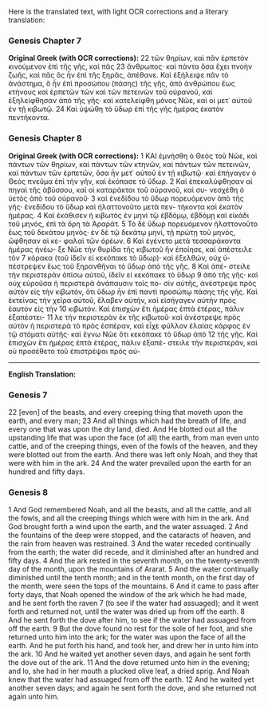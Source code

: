 Here is the translated text, with light OCR corrections and a literary translation:

### Genesis Chapter 7

**Original Greek (with OCR corrections):**
22 τῶν θηρίων, καὶ πᾶν ἑρπετὸν κινούμενον ἐπὶ τῆς γῆς, καὶ πᾶς
23 ἄνθρωπος· καὶ πάντα ὅσα ἔχει πνοὴν ζωῆς, καὶ πᾶς ὃς ἦν ἐπὶ
τῆς ξηρᾶς, ἀπέθανε. Καὶ ἐξήλειψε πᾶν τὸ ἀνάστημα, ὃ ἦν ἐπὶ
προσώπου (πάσης) τῆς γῆς, ἀπὸ ἀνθρώπου ἕως κτήνους καὶ ἑρπετῶν
τῶν καὶ τῶν πετεινῶν τοῦ οὐρανοῦ, καὶ ἐξηλείφθησαν ἀπὸ τῆς
γῆς· καὶ κατελείφθη μόνος Νῶε, καὶ οἱ μετ᾿ αὐτοῦ ἐν τῇ κιβωτῷ.
24 Καὶ ὑψώθη τὸ ὕδωρ ἐπὶ τῆς γῆς ἡμέρας ἑκατὸν πεντήκοντα.

### Genesis Chapter 8

**Original Greek (with OCR corrections):**
1 ΚΑΙ ἐμνήσθη ὁ Θεὸς τοῦ Νῶε, καὶ πάντων τῶν θηρίων, καὶ
πάντων τῶν κτηνῶν, καὶ πάντων τῶν πετεινῶν, καὶ πάντων τῶν
ἑρπετῶν, ὅσα ἦν μετ᾿ αὐτοῦ ἐν τῇ κιβωτῷ· καὶ ἐπήγαγεν ὁ Θεὸς
πνεῦμα ἐπὶ τὴν γῆν, καὶ ἐκόπασε τὸ ὕδωρ.
2 Καὶ ἐπεκαλύφθησαν αἱ πηγαὶ τῆς ἀβύσσου, καὶ οἱ καταράκται τοῦ οὐρανοῦ, καὶ συ-
νεσχέθη ὁ ὑετὸς ἀπὸ τοῦ οὐρανοῦ·
3 καὶ ἐνεδίδου τὸ ὕδωρ πορευόμενον ἀπὸ τῆς γῆς· ἐνεδίδου τὸ ὕδωρ καὶ ἡλαττονοῦτο μετὰ πεν-
τήκοντα καὶ ἑκατὸν ἡμέρας.
4 Καὶ ἐκάθισεν ἡ κιβωτὸς ἐν μηνὶ τῷ ἑβδόμῳ, ἑβδόμῃ καὶ εἰκάδι τοῦ μηνός, ἐπὶ τὰ ὄρη τὰ Ἀραράτ.
5 Τὸ δὲ ὕδωρ πορευόμενον ἡλαττονοῦτο ἕως τοῦ δεκάτου μηνός·
ἐν δὲ τῷ δεκάτῳ μηνί, τῇ πρώτῃ τοῦ μηνός, ὤφθησαν αἱ κε-
φαλαὶ τῶν ὀρέων.
6 Καὶ ἐγένετο μετὰ τεσσαράκοντα ἡμέρας ἠνέω-
ξε Νῶε τὴν θυρίδα τῆς κιβωτοῦ ἣν ἐποίησε, καὶ ἀπέστειλε τὸν
7 κόρακα (τοῦ ἰδεῖν εἰ κεκόπακε τὸ ὕδωρ)· καὶ ἐξελθών, οὐχ ὑ-
πέστρεψεν ἕως τοῦ ξηρανθῆναι τὸ ὕδωρ ἀπὸ τῆς γῆς.
8 Καὶ ἀπέ-
στειλε τὴν περιστεράν ὀπίσω αὐτοῦ, ἰδεῖν εἰ κεκόπακε τὸ ὕδωρ
9 ἀπὸ τῆς γῆς· καὶ οὐχ εὑροῦσα ἡ περιστερὰ ἀνάπαυσιν τοῖς πο-
σὶν αὐτῆς, ἀνέστρεψε πρὸς αὐτὸν εἰς τὴν κιβωτόν, ὅτι ὕδωρ ἦν
ἐπὶ παντὶ προσώπῳ πάσης τῆς γῆς. Καὶ ἐκτείνας τὴν χεῖρα
αὐτοῦ, ἔλαβεν αὐτήν, καὶ εἰσήγαγεν αὐτὴν πρὸς ἑαυτὸν εἰς τὴν
10 κιβωτόν. Καὶ ἐπισχὼν ἔτι ἡμέρας ἑπτὰ ἑτέρας, πάλιν ἐξαπέστει-
11 λε τὴν περιστερὰν ἐκ τῆς κιβωτοῦ· καὶ ἀνέστρεψε πρὸς αὐτὸν ἡ
περιστερὰ τὸ πρὸς ἑσπέραν, καὶ εἶχε φύλλον ἐλαίας κάρφος ἐν
τῷ στόματι αὐτῆς· καὶ ἔγνω Νῶε ὅτι κεκόπακε τὸ ὕδωρ ἀπὸ
12 τῆς γῆς. Καὶ ἐπισχὼν ἔτι ἡμέρας ἑπτὰ ἑτέρας, πάλιν ἐξαπέ-
στειλε τὴν περιστεράν, καὶ οὐ προσέθετο τοῦ ἐπιστρέψαι πρὸς αὐ-

---

**English Translation:**

### Genesis 7

22 [even] of the beasts, and every creeping thing that moveth upon the earth, and every man;
23 And all things which had the breath of life, and every one that was upon the dry land, died. And He blotted out all the upstanding life that was upon the face (of all) the earth, from man even unto cattle, and of the creeping things, even of the fowls of the heaven, and they were blotted out from the earth. And there was left only Noah, and they that were with him in the ark.
24 And the water prevailed upon the earth for an hundred and fifty days.

### Genesis 8

1 And God remembered Noah, and all the beasts, and all the cattle, and all the fowls, and all the creeping things which were with him in the ark. And God brought forth a wind upon the earth, and the water assuaged.
2 And the fountains of the deep were stopped, and the cataracts of heaven, and the rain from heaven was restrained.
3 And the water receded continually from the earth; the water did recede, and it diminished after an hundred and fifty days.
4 And the ark rested in the seventh month, on the twenty-seventh day of the month, upon the mountains of Ararat.
5 And the water continually diminished until the tenth month; and in the tenth month, on the first day of the month, were seen the tops of the mountains.
6 And it came to pass after forty days, that Noah opened the window of the ark which he had made, and he sent forth the raven
7 (to see if the water had assuaged); and it went forth and returned not, until the water was dried up from off the earth.
8 And he sent forth the dove after him, to see if the water had assuaged from off the earth.
9 But the dove found no rest for the sole of her foot, and she returned unto him into the ark; for the water was upon the face of all the earth. And he put forth his hand, and took her, and drew her in unto him into the ark.
10 And he waited yet another seven days, and again he sent forth the dove out of the ark.
11 And the dove returned unto him in the evening; and lo, she had in her mouth a plucked olive leaf, a dried sprig. And Noah knew that the water had assuaged from off the earth.
12 And he waited yet another seven days; and again he sent forth the dove, and she returned not again unto him.
